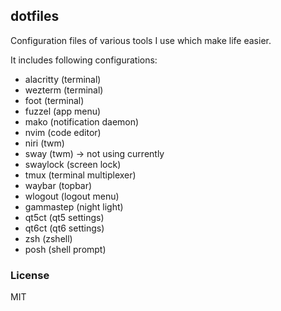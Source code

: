 ## dotfiles

Configuration files of various tools I use which make life easier.

It includes following configurations:

- alacritty (terminal)
- wezterm (terminal)
- foot (terminal)
- fuzzel (app menu)
- mako (notification daemon)
- nvim (code editor)
- niri (twm)
- sway (twm) -> not using currently
- swaylock (screen lock)
- tmux (terminal multiplexer)
- waybar (topbar)
- wlogout (logout menu)
- gammastep (night light)
- qt5ct (qt5 settings)
- qt6ct (qt6 settings)
- zsh (zshell)
- posh (shell prompt)

### License

MIT
